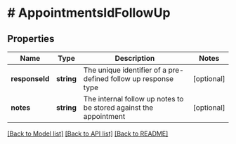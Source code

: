 # # AppointmentsIdFollowUp

## Properties

Name | Type | Description | Notes
------------ | ------------- | ------------- | -------------
**responseId** | **string** | The unique identifier of a pre-defined follow up response type | [optional]
**notes** | **string** | The internal follow up notes to be stored against the appointment | [optional]

[[Back to Model list]](../../README.md#models) [[Back to API list]](../../README.md#endpoints) [[Back to README]](../../README.md)

